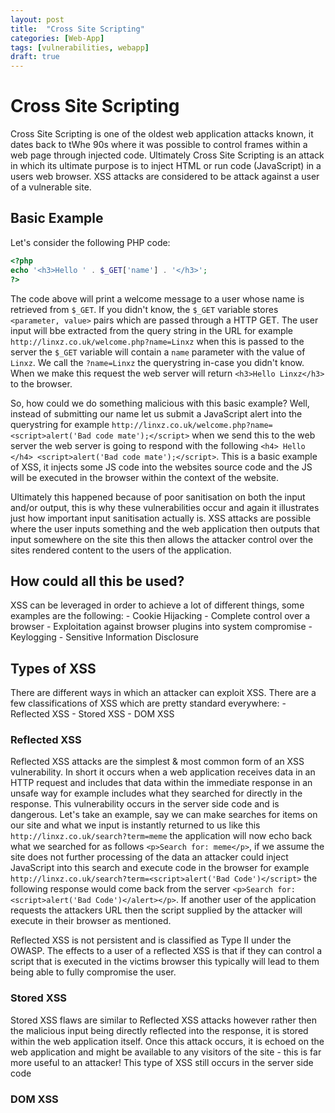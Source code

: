 ```yaml
---
layout: post
title:  "Cross Site Scripting"
categories: [Web-App]
tags: [vulnerabilities, webapp]
draft: true
---
```


# Cross Site Scripting

Cross Site Scripting is one of the oldest web application attacks known, it dates back to tWhe 90s where it was possible to control frames within a web page through injected code. Ultimately Cross Site Scripting is an attack in which its ultimate purpose is to inject HTML or run code (JavaScript) in a users web browser. XSS attacks are considered to be attack against a user of a vulnerable site.

## Basic Example

Let's consider the following PHP code:

```php
<?php
echo '<h3>Hello ' . $_GET['name'] . '</h3>';
?>
```

The code above will print a welcome message to a user whose name is retrieved from `$_GET`. If you didn't know, the `$_GET` variable stores `<parameter, value>` pairs which are passed through a HTTP GET. The user input will bbe extracted from the query string in the URL for example `http://linxz.co.uk/welcome.php?name=Linxz` when this is passed to the server the `$_GET` variable will contain a `name` parameter with the value of `Linxz`. We call the `?name=Linxz` the querystring in-case you didn't know. When we make this request the web server will return `<h3>Hello Linxz</h3>` to the browser.

So, how could we do something malicious with this basic example? Well, instead of submitting our name let us submit a JavaScript alert into the querystring for example `http://linxz.co.uk/welcome.php?name=<script>alert('Bad code mate');</script>` when we send this to the web server the web server is going to respond with the following `<h4> Hello </h4> <script>alert('Bad code mate');</script>`. This is a basic example of XSS, it injects some JS code into the websites source code and the JS will be executed in the browser within the context of the website.

Ultimately this happened because of poor sanitisation on both the input and/or output, this is why these vulnerabilities occur and again it illustrates just how important input sanitisation actually is. XSS attacks are possible where the user inputs something and the web application then outputs that input somewhere on the site this then allows the attacker control over the sites rendered content to the users of the application.

## How could all this be used?

XSS can be leveraged in order to achieve a lot of different things, some examples are the following:
    - Cookie Hijacking
    - Complete control over a browser
    - Exploitation against browser plugins into system compromise
    - Keylogging
    - Sensitive Information Disclosure

## Types of XSS

There are different ways in which an attacker can exploit XSS. There are a few classifications of XSS which are pretty standard everywhere:
    - Reflected XSS
    - Stored XSS
    - DOM XSS

### Reflected XSS

Reflected XSS attacks are the simplest & most common form of an XSS vulnerability. In short it occurs when a web application receives data in an HTTP request and includes that data within the immediate response in an unsafe way for example includes what they searched for directly in the response. This vulnerability occurs in the server side code and is dangerous. Let's take an example, say we can make searches for items on our site and what we input is instantly returned to us like this `http://linxz.co.uk/search?term=meme` the application will now echo back what we searched for as follows `<p>Search for: meme</p>`, if we assume the site does not further processing of the data an attacker could inject JavaScript into this search and execute code in the browser for example `http://linxz.co.uk/search?term=<script>alert('Bad Code')</script>` the following response would come back from the server `<p>Search for: <script>alert('Bad Code')</alert></p>`. If another user of the application requests the attackers URL then the script supplied by the attacker will execute in their browser as mentioned.

Reflected XSS is not persistent and is classified as Type II under the OWASP. The effects to a user of a reflected XSS is that if they can control a script that is executed in the victims browser this typically will lead to them being able to fully compromise the user.

### Stored XSS

Stored XSS flaws are similar to Reflected XSS attacks however rather then the malicious input being directly reflected into the response, it is stored within the web application itself. Once this attack occurs, it is echoed on the web application and might be available to any visitors of the site - this is far more useful to an attacker! This type of XSS still occurs in the server side code

### DOM XSS
